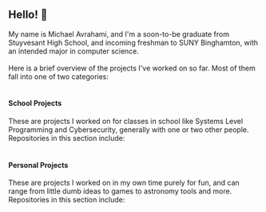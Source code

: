 ## Hello! 👋

My name is Michael Avrahami, and I'm a soon-to-be graduate from Stuyvesant High School, and incoming freshman to SUNY Binghamton, with an intended major in computer science. 
<br></br>Here is a brief overview of the projects I've worked on so far. Most of them fall into one of two categories:
<br></br>

#### **School Projects**

These are projects I worked on for classes in school like Systems Level Programming and Cybersecurity, generally with one or two other people. Repositories in this section include:
<br></br>
#### **Personal Projects**


These are projects I worked on in my own time purely for fun, and can range from little dumb ideas to games to astronomy tools and more. Repositories in this section include:


<!--
**Michael-Av/Michael-Av** is a ✨ _special_ ✨ repository because its `README.md` (this file) appears on your GitHub profile.

Here are some ideas to get you started:

- 🔭 I’m currently working on ...
- 🌱 I’m currently learning ...
- 👯 I’m looking to collaborate on ...
- 🤔 I’m looking for help with ...
- 💬 Ask me about ...
- 📫 How to reach me: ...
- 😄 Pronouns: ...
- ⚡ Fun fact: ...
-->
